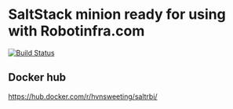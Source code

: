 # SaltStack minion ready for using with Robotinfra.com

[![Build Status](https://travis-ci.org/hvnsweeting/saltrbi_docker.svg?branch=master)](https://travis-ci.org/hvnsweeting/saltrbi_docker)


## Docker hub

https://hub.docker.com/r/hvnsweeting/saltrbi/
